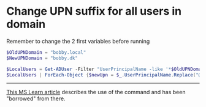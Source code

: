 # Change UPN suffix for all users in domain

Remember to change the 2 first variables before running

```powershell
$OldUPNDomain = "bobby.local"
$NewUPNDomain = "bobby.dk"

$LocalUsers = Get-ADUser -Filter "UserPrincipalName -like '*$OldUPNDomain'" -Properties userPrincipalName -ResultSetSize $null
$LocalUsers | ForEach-Object {$newUpn = $_.UserPrincipalName.Replace("@$OldUPNDomain","@$NewUPNDomain"); $_ | Set-ADUser -UserPrincipalName $newUpn}
```

---
[This MS Learn article](https://docs.microsoft.com/en-us/microsoft-365/enterprise/prepare-a-non-routable-domain-for-directory-synchronization?view=o365-worldwide) describes the use of the command and has been "borrowed" from there.
